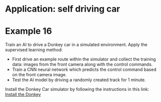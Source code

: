 # Application: self driving car
# Example 16
Train an AI to drive a Donkey car in a simulated environment. Apply the supervised learning method:
* First drive an example route within the simulator and collect the training data: images from the front camera along with the control commands.
* Train a CNN neural network which predicts the control command based on the front camera image.
* Test the AI model by driving a randomly created track for 1 minute.

Install the Donkey Car simulator by following the instructions in this link:
[Install the Donkey](https://pypi.org/project/gym-donkeycar/)

